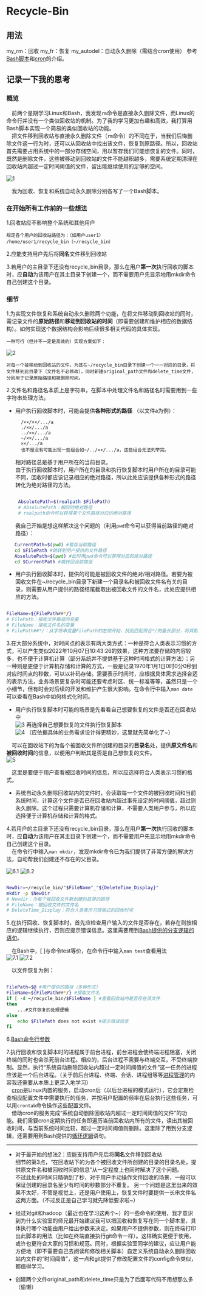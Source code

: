 # Recycle-Bin

## 用法
my_rm：回收
my_fr：恢复
my_autodel：自动永久删除（需结合cron使用）
参考[Bash脚本](https://ryanstutorials.net/bash-scripting-tutorial/bash-script.php)和[cron](https://www.runoob.com/w3cnote/linux-crontab-tasks.html)的介绍。

## 记录一下我的思考
### 概览
&emsp;前两个星期学习Linux和Bash，我发现`rm`命令是直接永久删除文件，而Linux的命令行并没有一个类似回收站的机制。为了我的学习更加有趣和高效，我打算用Bash脚本实现一个简易的类似回收站的功能。  
&emsp;把文件移到回收站与直接永久删除文件（`rm`命令）的不同在于，当我们后悔删除文件这一行为时，还可以从回收站中找出该文件，恢复到原路径。所以，回收站首先需要占用系统中的一部分存储空间，用以暂存我们可能想恢复的文件。同时，既然是删除文件，这些被移动到回收站的文件不能越积越多，需要系统定期清理在回收站内超过一定时间阈值的文件，留出能继续使用的足够的空间。

![1](images/1.jpg)

&emsp;我为回收、恢复和系统自动永久删除分别各写了一个Bash脚本。

### 在开始所有工作前的一些想法

1.回收站应不影响整个系统和其他用户  

    规定各个用户的回收站路径为：（如用户user1）
    /home/user1/recycle_bin（~/recycle_bin）  

2.应能支持用户先后将**同名**文件移到回收站

3.若用户的主目录下还没有recycle_bin目录，那么在用户**第一次**执行回收的脚本时，应**自动**为该用户在其主目录下创建一个，而不需要用户先显示地用mkdir命令自己创建这个目录。

### 细节

1.为实现文件恢复和系统自动永久删除两个功能，在将文件移动到回收站的同时，需记录文件的**原始路径**和**移动到回收站的时间**（即需要创建和维护相应的数据结构）。如何实现这个数据结构会影响后续很多相关代码的具体实现。
    
    一种可行（但并不一定是高效的）实现方案如下：
![2](images/2.jpg)
    
    对每一个被移动到回收站的文件，为其在~/recycle_bin目录下创建一个一一对应的目录，将文件移到此目录下（文件名不必修改），同时新建original_path文件和delete_time文件，分别用于记录原始路径和被删除时间。

2.文件名和路径名本质上是字符串，在脚本中处理文件名和路径名时需要用到一些字符串处理方法。

* 用户执行回收脚本时，可能会提供**各种形式的路径** （以文件a为例）：
      
        /××/××/.../a  
        ./××/.../a  
        ../××/.../a  
        ~/××/.../a  
        ××/.../a  
        也不是没有可能出现一些组合如~/../××/.../a，这些组合无法列举完。

  相对路径总是基于用户所在的当前目录。  
  由于执行回收脚本时，用户所在的目录和执行恢复脚本时用户所在的目录可能不同，回收时都应该记录相应的绝对路径，所以此处应该提供各种形式的路径转化为绝对路径的方法。

  ```bash

   AbsolutePath=$(realpath $FilePath) 
   # AbsolutePath：相应的绝对路径
   # realpath命令可以获得某个文件路径对应的绝对路径

  ```

  我自己开始是想这样解决这个问题的（利用`pwd`命令可以获得当前路径的绝对路径）：

 ```bash
    CurrentPath=$(pwd) #暂存当前路径
    cd $FilePath #跳转到用户提供的文件路径
    AbsolutePath=$(pwd) #此时用pwd命令可以获得对应的绝对路径
    cd $CurrentPath #跳转回当前路径
  ```

* 用户执行回收脚本时，提供的可能是被回收文件的绝对/相对路径。若要为被回收文件在~/recycle_bin目录下新建一个目录名和被回收文件名有关的目录，则需要从用户提供的路径结尾截取出被回收文件的文件名，此处应提供相应的方法。

```bash

FileName=${FilePath##*/} 
# FilePath：接收文件路径的变量
# FileName：接收文件名的变量
# FilePath##*/：从字符串变量FilePath的左侧开始，找到匹配符合*/的最长部分，将其剔除，返回剩下的内容

```

3.在大部分系统中，对时间点的表示有两大类方式：一种是符合人类表示习惯的方式，可以产生类似2022年10月07日10:43:26的效果，这种方法要存储的内容较多，也不便于计算机计算（部分系统并不提供基于这种时间格式的计算方法）；另一种则是更便于计算机存储和计算的方式，一般是记录1970年1月1日0时0分0秒到对应时间点的秒数，可以以补码存储。需要表示时间时，应根据具体需求选择合适的表示方法，业务场景更复杂时可能还要考虑时区、统一标准等等，虽然只是一个小细节，但有时会对后续的开发和维护产生很大影响。在命令行中输入`man date`可以查看在Bash中如何格式化时间。

* 用户执行恢复脚本时可能的场景是先看看自己想要恢复的文件是否还在回收站中  
![3](images/3.jpg)
再选择自己想要恢复的文件执行恢复脚本  
![4](images/4.jpg)
（应依据具体的业务需求设计得更精妙，这里就先简单化了~）

&emsp;可以在回收站下的为各个被回收文件所创建的目录的**目录名**处，提供**原文件名**和**被回收时间**的信息，以便用户判断其是否是自己想恢复的文件。  
![5](images/5.jpg)

&emsp;这里是要便于用户查看被回收时间的信息，所以应选择符合人类表示习惯的格式。

* 系统自动永久删除回收站内的文件时，会读取每一个文件的被回收时间和当前系统时间，计算这个文件是否已在回收站内超过事先设定的时间阈值，超过则永久删除。这个过程只需要计算机存储和计算，不需要人类用户参与，所以应选择便于计算机存储和计算的格式。

4.若用户的主目录下还没有recycle_bin目录，那么在用户**第一次**执行回收的脚本时，应**自动**为该用户在其主目录下创建一个，而不需要用户先显示地用mkdir命令自己创建这个目录。  
&emsp;在命令行中输入`man mkdir`，发现mkdir命令已为我们提供了非常方便的解决方法，自动帮我们创建还不存在的父目录。

![6.1](images/6.1.jpg)
![6.2](images/6.2.jpg)
 
```bash

NewDir=~/recycle_bin/"$FileName"_"${DeleteTime_Display}" 
mkdir -p $NewDir
# Newdir：为每个被回收文件新创建的目录的路径
# FileName：被回收文件的文件名
# DeleteTime_Display：符合人类表示习惯格式的回收时间

```

5.在执行回收、恢复脚本时，首先应检查用户输入的文件是否存在，若存在则按相应的逻辑继续执行，否则应提示错误信息。这里需要用到[Bash提供的分支逻辑的语句](https://ryanstutorials.net/bash-scripting-tutorial/bash-if-statements.php)。

&emsp;在Bash中，[ ]与命令test等价，在命令行中输入`man test`查看用法  
![7.1](images/7.1.jpg)
![7.2](images/7.2.jpg)

&emsp;以文件恢复为例：
```bash

FilePath=$@ #用户提供的路径（多种形式）
FileName=${FilePath##*/} #提取文件名
if [ -d ~/recycle_bin/$FileName ] #查看回收站内是否存在该文件
then
	...#文件恢复的处理逻辑
else
	echo $FilePath does not exist #提示错误信息
fi
```

6.[Bash命令行参数](https://www.w3cschool.cn/bashshell/bashshell-4wc337ip.html)

7.执行回收和恢复脚本时的进程属于前台进程，前台进程会使终端进程阻塞，关闭终端的同时也会杀死前台进程。相应的，后台进程不需要与终端交互，不受终端控制。显然，执行“系统自动删除回收站内超过一定时间阈值的文件”这一任务的进程应该是一个后台进程。（关于前后台进程、终端、会话、进程组等等[进程管理](https://ryanstutorials.net/linuxtutorial/processes.php)的内容我还需要从本质上更深入地学习）  
&emsp;[cron](https://www.runoob.com/w3cnote/linux-crontab-tasks.html)是Linux内置的服务，启动cron后（以后台进程的模式运行），它会定期检查相应配置文件中需要执行的任务，并按用户配置的频率在后台执行这些任务，可以用`crontab`命令操作这些配置文件。  
&emsp;借助cron的服务完成“系统自动删除回收站内超过一定时间阈值的文件”的功能。我们需要cron定期执行的任务即遍历当前回收站内所有的文件，读出其被回收时间，与当前系统时间比较，超过一定时间阈值则删除。这里除了用到分支逻辑，还需要用到Bash提供的[循环逻辑](https://ryanstutorials.net/bash-scripting-tutorial/bash-loops.php)语句。



***

* 对于最开始的想法2：应能支持用户先后将**同名**文件移到回收站  
细节的第3点，“在回收站下的为各个被回收文件所创建的目录的目录名处，提供原文件名和被回收时间的信息”从一定程度上也同时解决了这个问题。  
不过此处的时间只精确到了秒，对于用户手动操作文件回收的场景，一般可以保证创建的目录名至少有时间的秒数部分不重复。
另一个问题是这里出来的效果不太好，不管是视觉上，还是用户使用上，恢复文件时要提供一长串文件名这两方面。（不过反正是自己学习就先降低要求啦~）

* 经过对git和hadoop（最近也在学习这两个~）的一些命令的使用，我才意识到为什么实验室的师兄最开始建议我可以把回收和恢复写在同一个脚本里，具体执行哪个功能由用户给出参数来决定。如果用户不提供参数，则在终端打印出此脚本的用法（比如在终端直接执行git命令一样）。这样确实更便于使用，或许也更符合大家的习惯和规范。同时，根据实验室同学的建议，应让用户能方便地（即不需要自己去阅读和修改相关脚本）自定义系统自动永久删除回收站内文件的“时间阈值”，这一点和git提供了修改配置文件的config命令类似，都值得学习。

* 创建两个文件original_path和delete_time只是为了后面写代码不用想那么多（偷懒）









